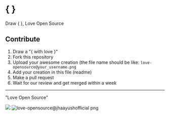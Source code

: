# { }
Draw { }, Love Open Source

## Contribute

1. Draw a "{ with love }" 
2. Fork this repository
3. Upload your awesome creation (the file name should be like: `love-opensource@your_username.png`
4. Add your creation in this file (readme)
5. Make a pull request
6. Wait for our review and get merged within a week

----

"Love Open Source"

![](love-opensource@iamsurge.png)
![love-opensource@jhaayushofficial png](https://user-images.githubusercontent.com/115531575/196039332-2f992c06-e604-42bf-aede-18383e7b7f20.png)
